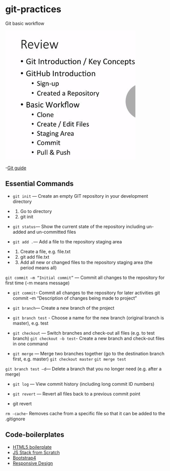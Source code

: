# git-practices
Git basic workflow

![Git practices](https://github.com/dianavile/git-practices/blob/main/Git-Github.JPG)

-[Git guide](https://rogerdudler.github.io/git-guide/index.es.html)

## Essential Commands

- ```git init``` — Create an empty GIT repository in your development directory
- 1) Go to directory
- 2) git init

- ```git status```— Show the current state of the repository including un-added and un-committed files

- ```git add .```— Add a file to the repository staging area
- 1) Create a file, e.g. file.txt
- 2) git add file.txt
- 3) Add all new or changed files to the repository staging area (the period means all)

```git commit –m “Initial commit”``` — Commit all changes to the repository for first time (-m means message)

- ```git commit```- Commit all changes to the repository for later activities
git commit –m “Description of changes being made to project”

- ```git branch```— Create a new branch of the project
- ```git branch test``` - Choose a name for the new branch (original branch is master), e.g. test

- ```git checkout``` — Switch branches and check-out all files (e.g. to test branch)
```git checkout –b test```- Create a new branch and check-out files in one command

- ```git merge``` — Merge two branches together (go to the destination branch first, e.g. master)
```git checkout master```
```git merge test```

```git branch test –d```— Delete a branch that you no longer need (e.g. after a merge)

- ```git log``` — View commit history (including long commit ID numbers)

- ```git revert``` — Revert all files back to a previous commit point
- git revert <long commit ID from the log command>
  
```rm -cache```- Removes cache from a specific file so that it can be added to the .gitignore

## Code-boilerplates
- [HTML5 boilerplate](https://github.com/h5bp/html5-boilerplate/blob/v4.3.0/doc/TOC.md)
- [JS Stack from Scratch](https://github.com/verekia/js-stack-from-scratch)
- [Bootstrap4](https://getbootstrap.com/docs/4.5/getting-started/introduction/)
- [Responsive Design](https://github.com/verekia/initializr-template)

